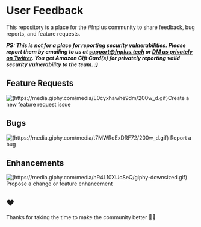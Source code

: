 # User Feedback

This repository is a place for the #fnplus community to share feedback, bug reports, and feature requests.

***PS: This is not for a place for reporting security vulnerabilities. Please report them by emailing to us at [support@fnplus.tech](mailto:support@fnplus.tech) or [DM us privately on Twitter](https://twitter.com/fnplusofficial). You get Amazon Gift Card(s) for privately reporting valid security vulnerability to the team. :)***

## Feature Requests

![(https://media.giphy.com/media/E0cyxhawhe9dm/200w_d.gif)Create a new feature request issue](https://github.com/fnplus/feedback/issues/new?assignees=&labels=&template=feature_request.md&title=)

## Bugs

![(https://media.giphy.com/media/t7MWRoExDRF72/200w_d.gif)
Report a bug](https://github.com/fnplus/feedback/issues/new?assignees=&labels=bug&template=bug_report.md&title=)

## Enhancements

![(https://media.giphy.com/media/nR4L10XlJcSeQ/giphy-downsized.gif)
Propose a change or feature enhancement](https://github.com/fnplus/feedback/issues/new?assignees=&labels=enhancement&template=feature-enhancement.md&title=)

## ❤️

Thanks for taking the time to make the community better 🙌🍺
